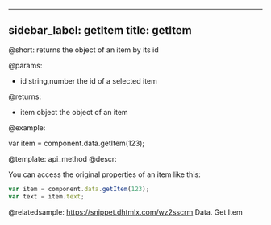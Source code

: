 
---
sidebar_label: getItem
title: getItem
---          

@short: 
	returns the object of an item by its id
	
@params:

- id		string,number		the id of a selected item

@returns:

- item    	object      	the object of an item

@example:

var item = component.data.getItem(123);


@template:	api_method
@descr:

You can access the original properties of an item like this:

~~~js
var item = component.data.getItem(123);
var text = item.text;
~~~

@relatedsample: https://snippet.dhtmlx.com/wz2sscrm	Data. Get Item